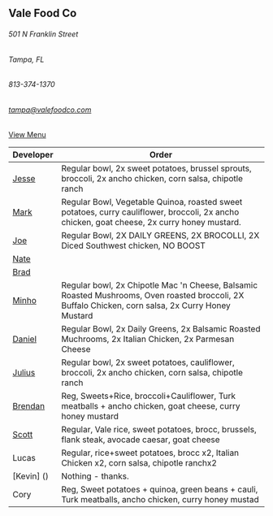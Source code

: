 ## Vale Food Co
###### 501 N Franklin Street
###### Tampa, FL
###### 813-374-1370
###### tampa@valefoodco.com


[View Menu](https://valefoodco.revelup.com/weborder/?establishment=3)


Developer     | Order
--------------|---------------------
[Jesse](https://github.com/jessecurry)              | Regular bowl, 2x sweet potatoes, brussel sprouts, broccoli, 2x ancho chicken, corn salsa, chipotle ranch
[Mark](http://github.com/mark-smithtb)              |  Regular Bowl, Vegetable Quinoa, roasted sweet potatoes, curry cauliflower, broccoli, 2x ancho chicken, goat cheese, 2x curry honey mustard.
[Joe](https://github.com/Montchat)                  | Regular Bowl, 2X DAILY GREENS, 2X BROCOLLI, 2X Diced Southwest chicken, NO BOOST
[Nate](https://github.com/thunemn)                  | 
[Brad](https://github.com/bself)                    | 
[Minho](https://github.com/minhochoi)               | Regular bowl, 2x Chipotle Mac 'n Cheese, Balsamic Roasted Mushrooms, Oven roasted broccoli, 2X Buffalo Chicken, corn salsa, 2x Curry Honey Mustard
[Daniel](https://github.come/dtartaglia)            | Regular Bowl, 2x Daily Greens, 2x Balsamic Roasted Muchrooms, 2x Italian Chicken, 2x Parmesan Cheese
[Julius](https://github.com/jbzozowski)             | Regular bowl, 2x sweet potatoes, cauliflower, broccoli, 2x ancho chicken, corn salsa, chipotle ranch
[Brendan](https://github.com/brendanxmac)           | Reg, Sweets+Rice, broccoli+Cauliflower, Turk meatballs + ancho chicken, goat cheese, curry honey mustard
[Scott](https://github.com/Scotty813)               | Regular, Vale rice, sweet potatoes, brocc, brussels, flank steak, avocade caesar, goat cheese
Lucas                                               | Regular, rice+sweet potatoes, brocc x2, Italian Chicken x2, corn salsa, chipotle ranchx2
[Kevin] ()                                          | Nothing - thanks.
Cory                                                | Reg, Sweet potatoes + quinoa, green beans + cauli, Turk meatballs, ancho chicken, curry honey mustad
